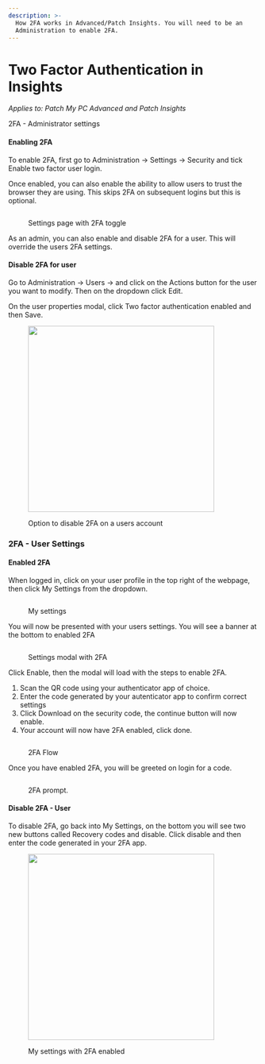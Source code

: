 ```yaml
---
description: >-
  How 2FA works in Advanced/Patch Insights. You will need to be an
  Administration to enable 2FA.
---
```


# Two Factor Authentication in Insights

_Applies to: Patch My PC Advanced and Patch Insights_

2FA - Administrator settings

#### Enabling 2FA

To enable 2FA, first go to Administration -> Settings -> Security and tick Enable two factor user login.&#x20;

Once enabled, you can also enable the ability to allow users to trust the browser they are using. This skips 2FA on subsequent logins but this is optional.&#x20;

<figure><img src="../_images/gitbook/image (320).png" alt=""><figcaption><p>Settings page with 2FA toggle</p></figcaption></figure>

As an admin, you can also enable and disable 2FA for a user. This will override the users 2FA settings.

#### Disable 2FA for user

Go to Administration -> Users -> and click on the Actions button for the user you want to modify. Then on the dropdown click Edit.&#x20;

On the user properties modal, click Two factor authentication enabled and then Save.

<figure><img src="../_images/gitbook/image (328).png" alt="" width="375"><figcaption><p>Option to disable 2FA on a users account</p></figcaption></figure>

### 2FA - User Settings

#### Enabled 2FA

When logged in, click on your user profile in the top right of the webpage, then click My Settings from the dropdown.

<figure><img src="../_images/gitbook/image (321).png" alt=""><figcaption><p>My settings</p></figcaption></figure>

You will now be presented with your users settings. You will see a banner at the bottom to enabled 2FA

<figure><img src="../_images/gitbook/image (322).png" alt=""><figcaption><p>Settings modal with 2FA</p></figcaption></figure>

Click Enable, then the modal will load with the steps to enable 2FA.&#x20;

1. Scan the QR code using your authenticator app of choice.&#x20;
2. Enter the code generated by your autenticator app to confirm correct settings
3. Click Download on the security code, the continue button will now enable.&#x20;
4. Your account will now have 2FA enabled, click done.

<figure><img src="../_images/gitbook/image (332).png" alt=""><figcaption><p>2FA Flow</p></figcaption></figure>

Once you have enabled 2FA, you will be greeted on login for a code.&#x20;

<figure><img src="../_images/gitbook/image (325).png" alt=""><figcaption><p>2FA prompt.</p></figcaption></figure>



#### Disable 2FA - User

To disable 2FA, go back into My Settings, on the bottom you will see two new buttons called Recovery codes and disable. Click disable and then enter the code generated in your 2FA app.&#x20;

<figure><img src="../_images/gitbook/image (329).png" alt="" width="375"><figcaption><p>My settings with 2FA enabled</p></figcaption></figure>
